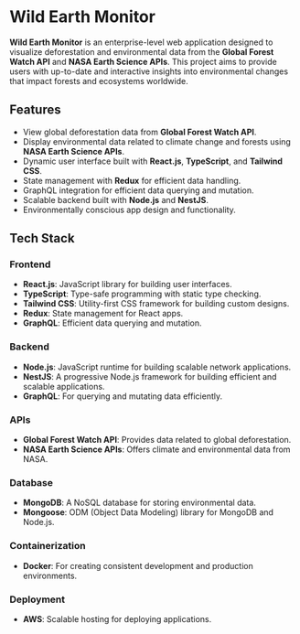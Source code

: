 # Wild Earth Monitor

**Wild Earth Monitor** is an enterprise-level web application designed to visualize deforestation and environmental data from the **Global Forest Watch API** and **NASA Earth Science APIs**. This project aims to provide users with up-to-date and interactive insights into environmental changes that impact forests and ecosystems worldwide.

## Features

- View global deforestation data from **Global Forest Watch API**.
- Display environmental data related to climate change and forests using **NASA Earth Science APIs**.
- Dynamic user interface built with **React.js**, **TypeScript**, and **Tailwind CSS**.
- State management with **Redux** for efficient data handling.
- GraphQL integration for efficient data querying and mutation.
- Scalable backend built with **Node.js** and **NestJS**.
- Environmentally conscious app design and functionality.

## Tech Stack

### Frontend

- **React.js**: JavaScript library for building user interfaces.
- **TypeScript**: Type-safe programming with static type checking.
- **Tailwind CSS**: Utility-first CSS framework for building custom designs.
- **Redux**: State management for React apps.
- **GraphQL**: Efficient data querying and mutation.

### Backend

- **Node.js**: JavaScript runtime for building scalable network applications.
- **NestJS**: A progressive Node.js framework for building efficient and scalable applications.
- **GraphQL**: For querying and mutating data efficiently.

### APIs

- **Global Forest Watch API**: Provides data related to global deforestation.
- **NASA Earth Science APIs**: Offers climate and environmental data from NASA.

### Database

- **MongoDB**: A NoSQL database for storing environmental data.
- **Mongoose**: ODM (Object Data Modeling) library for MongoDB and Node.js.

### Containerization

- **Docker**: For creating consistent development and production environments.

### Deployment

- **AWS**: Scalable hosting for deploying applications.
